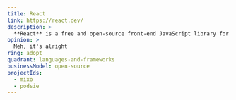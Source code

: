 ```yaml
---
title: React
link: https://react.dev/
description: >
  **React** is a free and open-source front-end JavaScript library for building user interfaces based on components. It is maintained by Meta and a community of individual developers and companies. React can be used to develop single-page, mobile, or server-rendered applications with frameworks like Next.js.
opinion: >
  Meh, it's alright
ring: adopt
quadrant: languages-and-frameworks
businessModel: open-source
projectIds: 
  - mixo
  - podsie
---
```

